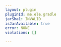```yaml
---
layout: plugin
pluginId: me.ele.gradle
jarSha1: INVALID
isJarAvailable: true
error: NONE
violations: []

---
```

